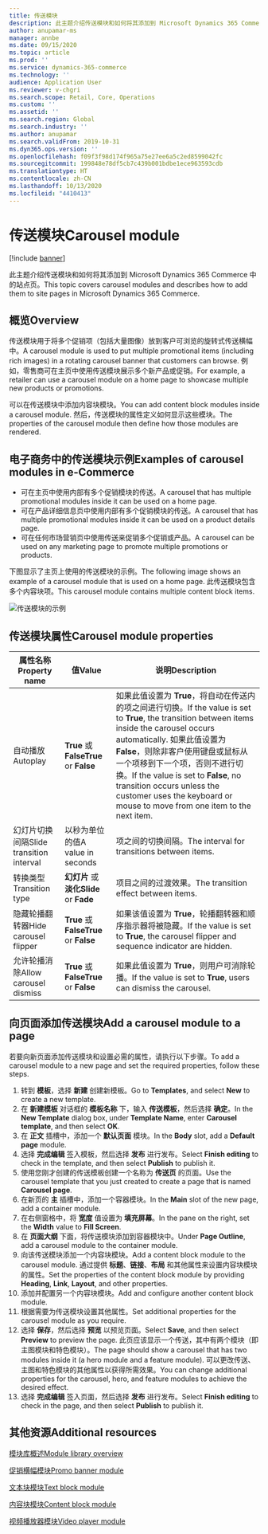 ```yaml
---
title: 传送模块
description: 此主题介绍传送模块和如何将其添加到 Microsoft Dynamics 365 Commerce 中的站点页。
author: anupamar-ms
manager: annbe
ms.date: 09/15/2020
ms.topic: article
ms.prod: ''
ms.service: dynamics-365-commerce
ms.technology: ''
audience: Application User
ms.reviewer: v-chgri
ms.search.scope: Retail, Core, Operations
ms.custom: ''
ms.assetid: ''
ms.search.region: Global
ms.search.industry: ''
ms.author: anupamar
ms.search.validFrom: 2019-10-31
ms.dyn365.ops.version: ''
ms.openlocfilehash: f09f3f98d174f965a75e27ee6a5c2ed8599042fc
ms.sourcegitcommit: 199848e78df5cb7c439b001bdbe1ece963593cdb
ms.translationtype: HT
ms.contentlocale: zh-CN
ms.lasthandoff: 10/13/2020
ms.locfileid: "4410413"
---
```

# <a name="carousel-module"></a><span data-ttu-id="62beb-103">传送模块</span><span class="sxs-lookup"><span data-stu-id="62beb-103">Carousel module</span></span>

[!include [banner](includes/banner.md)]

<span data-ttu-id="62beb-104">此主题介绍传送模块和如何将其添加到 Microsoft Dynamics 365 Commerce 中的站点页。</span><span class="sxs-lookup"><span data-stu-id="62beb-104">This topic covers carousel modules and describes how to add them to site pages in Microsoft Dynamics 365 Commerce.</span></span>

## <a name="overview"></a><span data-ttu-id="62beb-105">概览</span><span class="sxs-lookup"><span data-stu-id="62beb-105">Overview</span></span>

<span data-ttu-id="62beb-106">传送模块用于将多个促销项（包括大量图像）放到客户可浏览的旋转式传送横幅中。</span><span class="sxs-lookup"><span data-stu-id="62beb-106">A carousel module is used to put multiple promotional items (including rich images) in a rotating carousel banner that customers can browse.</span></span> <span data-ttu-id="62beb-107">例如，零售商可在主页中使用传送模块展示多个新产品或促销。</span><span class="sxs-lookup"><span data-stu-id="62beb-107">For example, a retailer can use a carousel module on a home page to showcase multiple new products or promotions.</span></span>

<span data-ttu-id="62beb-108">可以在传送模块中添加内容块模块。</span><span class="sxs-lookup"><span data-stu-id="62beb-108">You can add content block modules inside a carousel module.</span></span> <span data-ttu-id="62beb-109">然后，传送模块的属性定义如何显示这些模块。</span><span class="sxs-lookup"><span data-stu-id="62beb-109">The properties of the carousel module then define how those modules are rendered.</span></span>

## <a name="examples-of-carousel-modules-in-e-commerce"></a><span data-ttu-id="62beb-110">电子商务中的传送模块示例</span><span class="sxs-lookup"><span data-stu-id="62beb-110">Examples of carousel modules in e-Commerce</span></span>

- <span data-ttu-id="62beb-111">可在主页中使用内部有多个促销模块的传送。</span><span class="sxs-lookup"><span data-stu-id="62beb-111">A carousel that has multiple promotional modules inside it can be used on a home page.</span></span>
- <span data-ttu-id="62beb-112">可在产品详细信息页中使用内部有多个促销模块的传送。</span><span class="sxs-lookup"><span data-stu-id="62beb-112">A carousel that has multiple promotional modules inside it can be used on a product details page.</span></span>
- <span data-ttu-id="62beb-113">可在任何市场营销页中使用传送来促销多个促销或产品。</span><span class="sxs-lookup"><span data-stu-id="62beb-113">A carousel can be used on any marketing page to promote multiple promotions or products.</span></span>

<span data-ttu-id="62beb-114">下图显示了主页上使用的传送模块的示例。</span><span class="sxs-lookup"><span data-stu-id="62beb-114">The following image shows an example of a carousel module that is used on a home page.</span></span> <span data-ttu-id="62beb-115">此传送模块包含多个内容块项。</span><span class="sxs-lookup"><span data-stu-id="62beb-115">This carousel module contains multiple content block items.</span></span>

![传送模块的示例](./media/Hero.PNG)

## <a name="carousel-module-properties"></a><span data-ttu-id="62beb-117">传送模块属性</span><span class="sxs-lookup"><span data-stu-id="62beb-117">Carousel module properties</span></span>

| <span data-ttu-id="62beb-118">属性名称</span><span class="sxs-lookup"><span data-stu-id="62beb-118">Property name</span></span>             | <span data-ttu-id="62beb-119">值</span><span class="sxs-lookup"><span data-stu-id="62beb-119">Value</span></span>                 | <span data-ttu-id="62beb-120">说明</span><span class="sxs-lookup"><span data-stu-id="62beb-120">Description</span></span> |
|---------------------------|-----------------------|-------------|
| <span data-ttu-id="62beb-121">自动播放</span><span class="sxs-lookup"><span data-stu-id="62beb-121">Autoplay</span></span>                  | <span data-ttu-id="62beb-122">**True** 或 **False**</span><span class="sxs-lookup"><span data-stu-id="62beb-122">**True** or **False**</span></span> | <span data-ttu-id="62beb-123">如果此值设置为 **True**，将自动在传送内的项之间进行切换。</span><span class="sxs-lookup"><span data-stu-id="62beb-123">If the value is set to **True**, the transition between items inside the carousel occurs automatically.</span></span> <span data-ttu-id="62beb-124">如果此值设置为 **False**，则除非客户使用键盘或鼠标从一个项移到下一个项，否则不进行切换。</span><span class="sxs-lookup"><span data-stu-id="62beb-124">If the value is set to **False**, no transition occurs unless the customer uses the keyboard or mouse to move from one item to the next item.</span></span> |
| <span data-ttu-id="62beb-125">幻灯片切换间隔</span><span class="sxs-lookup"><span data-stu-id="62beb-125">Slide transition interval</span></span> | <span data-ttu-id="62beb-126">以秒为单位的值</span><span class="sxs-lookup"><span data-stu-id="62beb-126">A value in seconds</span></span>    | <span data-ttu-id="62beb-127">项之间的切换间隔。</span><span class="sxs-lookup"><span data-stu-id="62beb-127">The interval for transitions between items.</span></span> |
| <span data-ttu-id="62beb-128">转换类型</span><span class="sxs-lookup"><span data-stu-id="62beb-128">Transition type</span></span>           | <span data-ttu-id="62beb-129">**幻灯片** 或 **淡化**</span><span class="sxs-lookup"><span data-stu-id="62beb-129">**Slide** or **Fade**</span></span> | <span data-ttu-id="62beb-130">项目之间的过渡效果。</span><span class="sxs-lookup"><span data-stu-id="62beb-130">The transition effect between items.</span></span> |
| <span data-ttu-id="62beb-131">隐藏轮播翻转器</span><span class="sxs-lookup"><span data-stu-id="62beb-131">Hide carousel flipper</span></span>     | <span data-ttu-id="62beb-132">**True** 或 **False**</span><span class="sxs-lookup"><span data-stu-id="62beb-132">**True** or **False**</span></span> | <span data-ttu-id="62beb-133">如果该值设置为 **True**，轮播翻转器和顺序指示器将被隐藏。</span><span class="sxs-lookup"><span data-stu-id="62beb-133">If the value is set to **True**, the carousel flipper and sequence indicator are hidden.</span></span> |
| <span data-ttu-id="62beb-134">允许轮播消除</span><span class="sxs-lookup"><span data-stu-id="62beb-134">Allow carousel dismiss</span></span>    | <span data-ttu-id="62beb-135">**True** 或 **False**</span><span class="sxs-lookup"><span data-stu-id="62beb-135">**True** or **False**</span></span> | <span data-ttu-id="62beb-136">如果此值设置为 **True**，则用户可消除轮播。</span><span class="sxs-lookup"><span data-stu-id="62beb-136">If the value is set to **True**, users can dismiss the carousel.</span></span> |

## <a name="add-a-carousel-module-to-a-page"></a><span data-ttu-id="62beb-137">向页面添加传送模块</span><span class="sxs-lookup"><span data-stu-id="62beb-137">Add a carousel module to a page</span></span>

<span data-ttu-id="62beb-138">若要向新页面添加传送模块和设置必需的属性，请执行以下步骤。</span><span class="sxs-lookup"><span data-stu-id="62beb-138">To add a carousel module to a new page and set the required properties, follow these steps.</span></span>

1. <span data-ttu-id="62beb-139">转到 **模板**，选择 **新建** 创建新模板。</span><span class="sxs-lookup"><span data-stu-id="62beb-139">Go to **Templates**, and select **New** to create a new template.</span></span>
1. <span data-ttu-id="62beb-140">在 **新建模板** 对话框的 **模板名称** 下，输入 **传送模板**，然后选择 **确定**。</span><span class="sxs-lookup"><span data-stu-id="62beb-140">In the **New Template** dialog box, under **Template Name**, enter **Carousel template**, and then select **OK**.</span></span>
1. <span data-ttu-id="62beb-141">在 **正文** 插槽中，添加一个 **默认页面** 模块。</span><span class="sxs-lookup"><span data-stu-id="62beb-141">In the **Body** slot, add a **Default page** module.</span></span>
1. <span data-ttu-id="62beb-142">选择 **完成编辑** 签入模板，然后选择 **发布** 进行发布。</span><span class="sxs-lookup"><span data-stu-id="62beb-142">Select **Finish editing** to check in the template, and then select **Publish** to publish it.</span></span>  
1. <span data-ttu-id="62beb-143">使用您刚才创建的传送模板创建一个名称为 **传送页** 的页面。</span><span class="sxs-lookup"><span data-stu-id="62beb-143">Use the carousel template that you just created to create a page that is named **Carousel page**.</span></span>
1. <span data-ttu-id="62beb-144">在新页的 **主** 插槽中，添加一个容器模块。</span><span class="sxs-lookup"><span data-stu-id="62beb-144">In the **Main** slot of the new page, add a container module.</span></span> 
1. <span data-ttu-id="62beb-145">在右侧窗格中，将 **宽度** 值设置为 **填充屏幕**。</span><span class="sxs-lookup"><span data-stu-id="62beb-145">In the pane on the right, set the **Width** value to **Fill Screen**.</span></span>
1. <span data-ttu-id="62beb-146">在 **页面大纲** 下面，将传送模块添加到容器模块中。</span><span class="sxs-lookup"><span data-stu-id="62beb-146">Under **Page Outline**, add a carousel module to the container module.</span></span>
1. <span data-ttu-id="62beb-147">向该传送模块添加一个内容块模块。</span><span class="sxs-lookup"><span data-stu-id="62beb-147">Add a content block module to the carousel module.</span></span> <span data-ttu-id="62beb-148">通过提供 **标题**、**链接**、**布局** 和其他属性来设置内容块模块的属性。</span><span class="sxs-lookup"><span data-stu-id="62beb-148">Set the properties of the content block module by providing **Heading**, **Link**, **Layout**, and other properties.</span></span>
1. <span data-ttu-id="62beb-149">添加并配置另一个内容块模块。</span><span class="sxs-lookup"><span data-stu-id="62beb-149">Add and configure another content block module.</span></span>
1. <span data-ttu-id="62beb-150">根据需要为传送模块设置其他属性。</span><span class="sxs-lookup"><span data-stu-id="62beb-150">Set additional properties for the carousel module as you require.</span></span>
1. <span data-ttu-id="62beb-151">选择 **保存**，然后选择 **预览** 以预览页面。</span><span class="sxs-lookup"><span data-stu-id="62beb-151">Select **Save**, and then select **Preview** to preview the page.</span></span> <span data-ttu-id="62beb-152">此页应该显示一个传送，其中有两个模块（即主图模块和特色模块）。</span><span class="sxs-lookup"><span data-stu-id="62beb-152">The page should show a carousel that has two modules inside it (a hero module and a feature module).</span></span> <span data-ttu-id="62beb-153">可以更改传送、主图和特色模块的其他属性以获得所需效果。</span><span class="sxs-lookup"><span data-stu-id="62beb-153">You can change additional properties for the carousel, hero, and feature modules to achieve the desired effect.</span></span>
1. <span data-ttu-id="62beb-154">选择 **完成编辑** 签入页面，然后选择 **发布** 进行发布。</span><span class="sxs-lookup"><span data-stu-id="62beb-154">Select **Finish editing** to check in the page, and then select **Publish** to publish it.</span></span>

## <a name="additional-resources"></a><span data-ttu-id="62beb-155">其他资源</span><span class="sxs-lookup"><span data-stu-id="62beb-155">Additional resources</span></span>

[<span data-ttu-id="62beb-156">模块库概述</span><span class="sxs-lookup"><span data-stu-id="62beb-156">Module library overview</span></span>](starter-kit-overview.md)

[<span data-ttu-id="62beb-157">促销横幅模块</span><span class="sxs-lookup"><span data-stu-id="62beb-157">Promo banner module</span></span>](add-alert.md)

[<span data-ttu-id="62beb-158">文本块模块</span><span class="sxs-lookup"><span data-stu-id="62beb-158">Text block module</span></span>](add-content-rich-block.md)

[<span data-ttu-id="62beb-159">内容块模块</span><span class="sxs-lookup"><span data-stu-id="62beb-159">Content block module</span></span>](add-hero-module.md)

[<span data-ttu-id="62beb-160">视频播放器模块</span><span class="sxs-lookup"><span data-stu-id="62beb-160">Video player module</span></span>](add-video-player.md)
